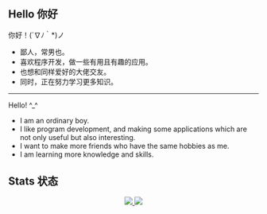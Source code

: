 Hello 你好
---

你好！(´∇ﾉ｀*)ノ

* 鄙人，常男也。
* 喜欢程序开发，做一些有用且有趣的应用。
* 也想和同样爱好的大佬交友。
* 同时，正在努力学习更多知识。

---

Hello! ^_^

* I am an ordinary boy.
* I like program development, and making some applications which are not only useful but also interesting.
* I want to make more friends who have the same hobbies as me.
* I am learning more knowledge and skills.

Stats 状态
---

<p align="center">
	<a alt="LengSC's GitHub Stats" href="https://github.com/anuraghazra/github-readme-stats">
		<img src="https://github-readme-stats.vercel.app/api?username=LengSC&show_icons=true&theme=solarized-dark" />
	</a>
	<a alt="Top Langs" href="https://github.com/anuraghazra/github-readme-stats">
		<img src="https://github-readme-stats.vercel.app/api/top-langs/?username=LengSC&theme=solarized-dark" />
	</a>
</p>
